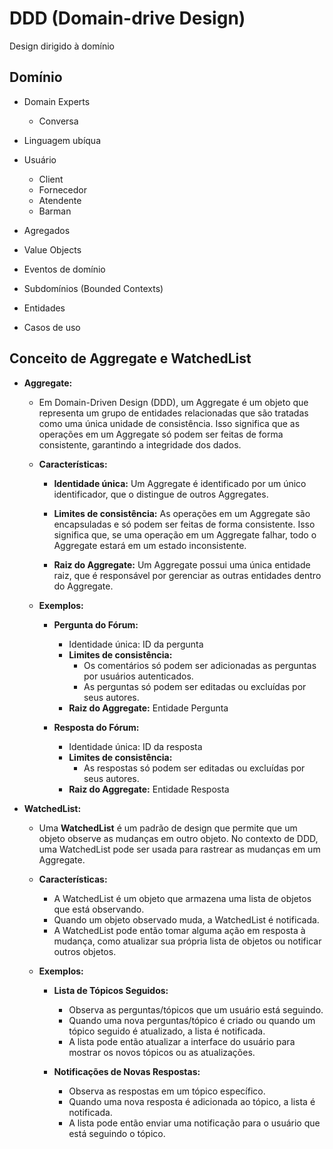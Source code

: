 # DDD (Domain-drive Design)

Design dirigido à domínio

## Domínio

- Domain Experts
  - Conversa
- Linguagem ubíqua

- Usuário
  - Client
  - Fornecedor
  - Atendente
  - Barman

- Agregados
- Value Objects
- Eventos de domínio
- Subdomínios (Bounded Contexts)
- Entidades
- Casos de uso

## Conceito de Aggregate e WatchedList

- **Aggregate:**

  - Em Domain-Driven Design (DDD), um Aggregate é um objeto que representa um grupo de entidades relacionadas que são tratadas como uma única unidade de consistência. Isso significa que as operações em um Aggregate só podem ser feitas de forma consistente, garantindo a integridade dos dados.

  - **Características:**

    - **Identidade única:** Um Aggregate é identificado por um único identificador, que o distingue de outros Aggregates.

    - **Limites de consistência:** As operações em um Aggregate são encapsuladas e só podem ser feitas de forma consistente. Isso significa que, se uma operação em um Aggregate falhar, todo o Aggregate estará em um estado inconsistente.

    - **Raiz do Aggregate:** Um Aggregate possui uma única entidade raiz, que é responsável por gerenciar as outras entidades dentro do Aggregate.
  
  - **Exemplos:**

    - **Pergunta do Fórum:**

      - Identidade única: ID da pergunta
      - **Limites de consistência:**
        - Os comentários só podem ser adicionadas as perguntas por usuários autenticados.
        - As perguntas só podem ser editadas ou excluídas por seus autores.
      - **Raiz do Aggregate:** Entidade Pergunta

    - **Resposta do Fórum:**

      - Identidade única: ID da resposta
      - **Limites de consistência:**
        - As respostas só podem ser editadas ou excluídas por seus autores.
      - **Raiz do Aggregate:** Entidade Resposta

- **WatchedList:**

  - Uma **WatchedList** é um padrão de design que permite que um objeto observe as mudanças em outro objeto. No contexto de DDD, uma WatchedList pode ser usada para rastrear as mudanças em um Aggregate.
  
  - **Características:**

    - A WatchedList é um objeto que armazena uma lista de objetos que está observando.
    - Quando um objeto observado muda, a WatchedList é notificada.
    - A WatchedList pode então tomar alguma ação em resposta à mudança, como atualizar sua própria lista de objetos ou notificar outros objetos.

  - **Exemplos:**

    - **Lista de Tópicos Seguidos:**

      - Observa as perguntas/tópicos que um usuário está seguindo.
      - Quando uma nova perguntas/tópico é criado ou quando um tópico seguido é atualizado, a lista é notificada.
      - A lista pode então atualizar a interface do usuário para mostrar os novos tópicos ou as atualizações.

    - **Notificações de Novas Respostas:**

      - Observa as respostas em um tópico específico.
      - Quando uma nova resposta é adicionada ao tópico, a lista é notificada.
      - A lista pode então enviar uma notificação para o usuário que está seguindo o tópico.
